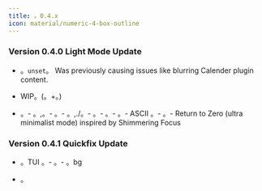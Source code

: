 ```yaml
---
title: 。0.4.x
icon: material/numeric-4-box-outline
---
```


### Version 0.4.0 Light Mode Update

- 。`unset`。
Was previously causing issues like blurring Calender plugin content.

- WIP。(。+。)

- 。- 。,。- 。- 。,./。- 。- 。- 。- ASCII 。- 。- Return to Zero (ultra minimalist mode) inspired by Shimmering Focus

### Version 0.4.1 Quickfix Update

- 。TUI 。- 。- 。bg

- 。